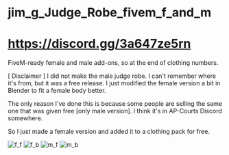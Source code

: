 # jim_g_Judge_Robe_fivem_f_and_m
# https://discord.gg/3a647ze5rn
FiveM-ready female and male add-ons, so at the end of clothing numbers.

[ Disclaimer ] 
I did not make the male judge robe. I can't remember where it's from, but it was a free release. 
I just modified the female version a bit in Blender to fit a female body better.

The only reason I've done this is because some people are selling the same one that was given free [only male version]. I think it's in AP-Courts Discord somewhere.

So I just made a female version and added it to a clothing pack for free.

![f_f](https://github.com/jimgordon20/jim_g_Judge_Robe_fivem_f_and_m/assets/110393030/14a6ac89-b99c-445f-8e11-4705d9ad4c86)
![f_b](https://github.com/jimgordon20/jim_g_Judge_Robe_fivem_f_and_m/assets/110393030/b8b60936-1520-4f0d-9cf1-d4d7cc0c7c27)
![m_f](https://github.com/jimgordon20/jim_g_Judge_Robe_fivem_f_and_m/assets/110393030/eb9471c9-2a1d-4819-8c56-b2f991a8e3b7)
![m_b](https://github.com/jimgordon20/jim_g_Judge_Robe_fivem_f_and_m/assets/110393030/20e294d9-73e3-402f-a396-aed77cc4a95e)
